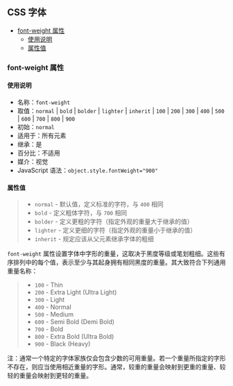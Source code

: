 ## CSS 字体


- [font-weight 属性](#font-weight-属性)  
  - [使用说明](#使用说明)  
  - [属性值](#属性值)  


### font-weight 属性


#### 使用说明
- 名称：`font-weight`
- 取值：`normal` | `bold` | `bolder` | `lighter` | `inherit` | `100` | `200` | `300` | `400` | `500` | `600` | `700` | `800` | `900`
- 初始：`normal`
- 适用于：所有元素
- 继承：是
- 百分比：不适用
- 媒介：视觉
- JavaScript 语法：`object.style.fontWeight="900"`


#### 属性值
> - `normal` - 默认值，定义标准的字符，与 `400` 相同
> - `bold` - 定义粗体字符，与 `700` 相同
> - `bolder` - 定义更粗的字符（指定外观的重量大于继承的值）
> - `lighter` - 定义更细的字符（指定外观的重量小于继承的值）
> - `inherit` - 规定应该从父元素继承字体的粗细

`font-weight` 属性设置字体中字形的重量，这取决于黑度等级或笔划粗细。这些有序排列中的每个值，表示至少与其起身拥有相同黑度的重量。其大致符合下列通用重量名称：
> - `100` - Thin
> - `200` - Extra Light (Ultra Light)
> - `300` - Light
> - `400` - Normal
> - `500` - Medium
> - `600` - Semi Bold (Demi Bold)
> - `700` - Bold
> - `800` - Extra Bold (Ultra Bold)
> - `900` - Black (Heavy)

注：通常一个特定的字体家族仅会包含少数的可用重量。若一个重量所指定的字形不存在，则应当使用相近重量的字形。通常，较重的重量会映射到更重的重量、较轻的重量会映射到更轻的重量。